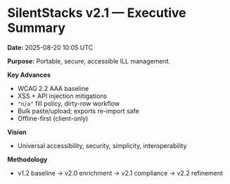 # SilentStacks v2.1 — Executive Summary
**Date:** 2025-08-20 10:05 UTC

**Purpose:** Portable, secure, accessible ILL management.

**Key Advances**
- WCAG 2.2 AAA baseline
- XSS + API injection mitigations
- `"n/a"` fill policy, dirty-row workflow
- Bulk paste/upload; exports re-import safe
- Offline-first (client-only)

**Vision**
- Universal accessibility, security, simplicity, interoperability

**Methodology**
- v1.2 baseline → v2.0 enrichment → v2.1 compliance → v2.2 refinement
